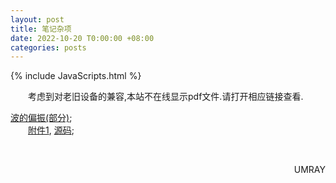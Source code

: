 ```yaml
---
layout: post
title: 笔记杂项
date: 2022-10-20 T0:00:00 +08:00
categories: posts
---
```


{% include JavaScripts.html %}

&emsp;&emsp;考虑到对老旧设备的兼容,本站不在线显示pdf文件.请打开相应链接查看.  

[波的偏振(部分)](/include/Notes/Others/20221020/波的偏振.pdf);  
&emsp;&emsp;[附件1](/include/Notes/Others/20221020/mxm1.wxm), [源码](/include/Notes/Others/20221020/Source.tar.xz);  

&emsp;&emsp;
<p align="right">UMRAY</p>

